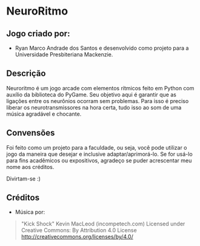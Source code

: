 # NeuroRitmo

## Jogo criado por:
  - Ryan Marco Andrade dos Santos
e desenvolvido como projeto para a Universidade Presbiteriana Mackenzie.


## Descrição

Neuroritmo é um jogo arcade com elementos rítmicos feito em Python com auxílio da biblioteca do PyGame. Seu objetivo aqui é garantir que as ligações entre os neurônios ocorram sem problemas. Para isso é preciso liberar os neurotransmissores na hora certa, tudo isso ao som de uma música agradável e chocante.


## Convensões

Foi feito como um projeto para a faculdade, ou seja, você pode utilizar o jogo da maneira que desejar e inclusive adaptar/aprimorá-lo. Se for usá-lo para fins acadêmicos ou expositivos, agradeço se puder acrescentar meu nome aos créditos.

Divirtam-se :)

## Créditos
- Música por:
> "Kick Shock" Kevin MacLeod (incompetech.com)
Licensed under Creative Commons: By Attribution 4.0 License
http://creativecommons.org/licenses/by/4.0/
